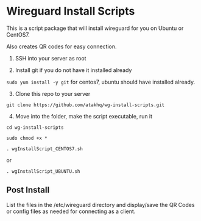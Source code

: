 # Wireguard Install Scripts

This is a script package that will install wireguard for you on Ubuntu or CentOS7. 

Also creates QR codes for easy connection.


1. SSH into your server as root

2. Install git if you do not have it installed already

`sudo yum install -y git` for centos7, ubuntu should have installed already.

3. Clone this repo to your server

`git clone https://github.com/atakhq/wg-install-scripts.git`

4. Move into the folder, make the script executable, run it

`cd wg-install-scripts`

`sudo chmod +x *`

`. wgInstallScript_CENTOS7.sh`

or

`. wgInstallScript_UBUNTU.sh`

## Post Install

List the files in the /etc/wireguard directory and display/save the QR Codes or config files as needed for connecting as a client.
